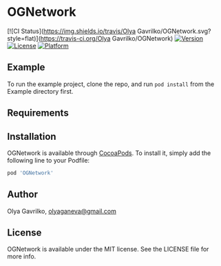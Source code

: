 # OGNetwork

[![CI Status](https://img.shields.io/travis/Olya Gavrilko/OGNetwork.svg?style=flat)](https://travis-ci.org/Olya Gavrilko/OGNetwork)
[![Version](https://img.shields.io/cocoapods/v/OGNetwork.svg?style=flat)](https://cocoapods.org/pods/OGNetwork)
[![License](https://img.shields.io/cocoapods/l/OGNetwork.svg?style=flat)](https://cocoapods.org/pods/OGNetwork)
[![Platform](https://img.shields.io/cocoapods/p/OGNetwork.svg?style=flat)](https://cocoapods.org/pods/OGNetwork)

## Example

To run the example project, clone the repo, and run `pod install` from the Example directory first.

## Requirements

## Installation

OGNetwork is available through [CocoaPods](https://cocoapods.org). To install
it, simply add the following line to your Podfile:

```ruby
pod 'OGNetwork'
```

## Author

Olya Gavrilko, olyaganeva@gmail.com

## License

OGNetwork is available under the MIT license. See the LICENSE file for more info.

